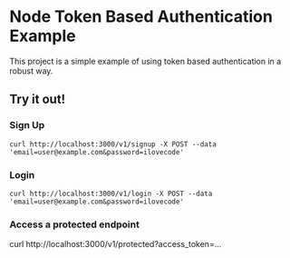 # Node Token Based Authentication Example

This project is a simple example of using token based authentication in a robust way.

## Try it out!

### Sign Up
    curl http://localhost:3000/v1/signup -X POST --data 'email=user@example.com&password=ilovecode'

### Login
    curl http://localhost:3000/v1/login -X POST --data 'email=user@example.com&password=ilovecode'

### Access a protected endpoint
   curl http://localhost:3000/v1/protected\?access_token=...
